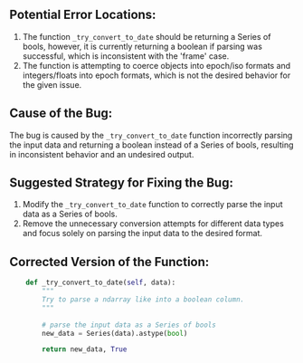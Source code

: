 ## Potential Error Locations:
1. The function `_try_convert_to_date` should be returning a Series of bools, however, it is currently returning a boolean if parsing was successful, which is inconsistent with the 'frame' case.
2. The function is attempting to coerce objects into epoch/iso formats and integers/floats into epoch formats, which is not the desired behavior for the given issue.

## Cause of the Bug:
The bug is caused by the `_try_convert_to_date` function incorrectly parsing the input data and returning a boolean instead of a Series of bools, resulting in inconsistent behavior and an undesired output.

## Suggested Strategy for Fixing the Bug:
1. Modify the `_try_convert_to_date` function to correctly parse the input data as a Series of bools.
2. Remove the unnecessary conversion attempts for different data types and focus solely on parsing the input data to the desired format.

## Corrected Version of the Function:
```python
    def _try_convert_to_date(self, data):
        """
        Try to parse a ndarray like into a boolean column.
        """
        
        # parse the input data as a Series of bools
        new_data = Series(data).astype(bool)

        return new_data, True
```